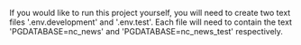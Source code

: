 If you would like to run this project yourself, you will need to create two text files '.env.development' and '.env.test'. Each file will need to contain the text 'PGDATABASE=nc_news' and 'PGDATABASE=nc_news_test' respectively.
